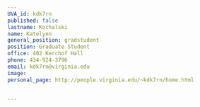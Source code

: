 ```yaml
---
UVA_id: kdk7rn
published: false
lastname: Kochalski
name: Katelynn
general_position: gradstudent
position: Graduate Student
office: 402 Kerchof Hall
phone: 434-924-3796
email: kdk7rn@virginia.edu
image:
personal_page: http://people.virginia.edu/~kdk7rn/home.html


---
```

